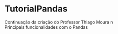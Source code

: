 # TutorialPandas
Continuação da criação do Professor Thiago Moura n\
Principais funcionalidades com o Pandas
